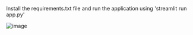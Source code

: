 Install the requirements.txt file and run the application using 'streamlit run app.py'

![image](https://github.com/user-attachments/assets/8f894663-63eb-45e5-ba78-0860998ec7be)
